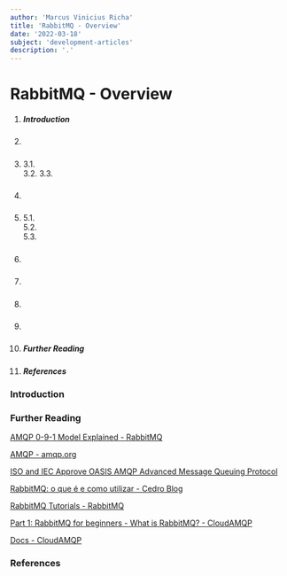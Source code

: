 ```yaml
---
author: 'Marcus Vinicius Richa'
title: 'RabbitMQ - Overview'
date: '2022-03-18'
subject: 'development-articles'
description: '.'
---
```


# RabbitMQ - Overview

1. ##### Introduction
2. ##### 
3. ##### 
    3.1.    
    3.2. 
    3.3. 
4. ##### 
5. ##### 
    5.1.  
    5.2.  
    5.3. 
6. ##### 
7. ##### 
8. ##### 
9. #####
10. ##### Further Reading
11. ##### References

### Introduction
 

 
 
 
 
 
 
 
 
 
 
 
 

### Further Reading

[AMQP 0-9-1 Model Explained - RabbitMQ](https://www.rabbitmq.com/tutorials/amqp-concepts.html) 

[AMQP - amqp.org]( https://www.amqp.org/)

[ISO and IEC Approve OASIS AMQP Advanced Message Queuing Protocol](https://www.oasis-open.org/news/pr/iso-and-iec-approve-oasis-amqp-advanced-message-queuing-protocol/)

[RabbitMQ: o que é e como utilizar - Cedro Blog](https://blog.cedrotech.com/rabbitmq-o-que-e-e-como-utilizar)
 
[RabbitMQ Tutorials - RabbitMQ](https://www.rabbitmq.com/getstarted.html)
 
[Part 1: RabbitMQ for beginners - What is RabbitMQ? - CloudAMQP](https://www.cloudamqp.com/blog/part1-rabbitmq-for-beginners-what-is-rabbitmq.html)
 
[Docs - CloudAMQP](https://www.cloudamqp.com/docs/index.html)
 
 
### References



